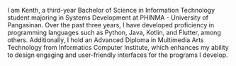 I am Kenth, a third-year Bachelor of Science in Information Technology student majoring in Systems Development at PHINMA - University of Pangasinan. Over the past three years, I have developed proficiency in programming languages such as Python, Java, Kotlin, and Flutter, among others. Additionally, I hold an Advanced Diploma in Multimedia Arts Technology from Informatics Computer Institute, which enhances my ability to design engaging and user-friendly interfaces for the programs I develop.
